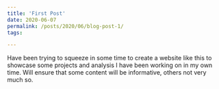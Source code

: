 ```yaml
---
title: 'First Post'
date: 2020-06-07
permalink: /posts/2020/06/blog-post-1/
tags:

---
```


Have been trying to squeeze in some time to create a website like this to showcase some projects and analysis I have been working on in my own time. Will ensure that some content will be informative, others not very much so.

